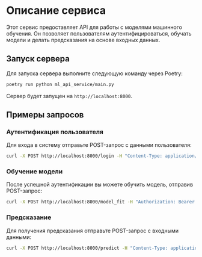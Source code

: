 # Описание сервиса

Этот сервис предоставляет API для работы с моделями машинного обучения. Он позволяет пользователям аутентифицироваться, обучать модели и делать предсказания на основе входных данных.

## Запуск сервера

Для запуска сервера выполните следующую команду через Poetry:

```bash
poetry run python ml_api_service/main.py
```

Сервер будет запущен на `http://localhost:8000`.

## Примеры запросов

### Аутентификация пользователя

Для входа в систему отправьте POST-запрос с данными пользователя:

```bash
curl -X POST http://localhost:8000/login -H "Content-Type: application/json" -d '{"username": "ваш_логин", "password": "ваш_пароль"}'
```

### Обучение модели

После успешной аутентификации вы можете обучить модель, отправив POST-запрос:

```bash
curl -X POST http://localhost:8000/model_fit -H "Authorization: Bearer ваш_токен"
```

### Предсказание

Для получения предсказания отправьте POST-запрос с входными данными:

```bash
curl -X POST http://localhost:8000/predict -H "Content-Type: application/json" -H "Authorization: Bearer ваш_токен" -d '{"feature1": значение1, "feature2": значение2, "feature3": значение3, "feature4": значение4}'
```